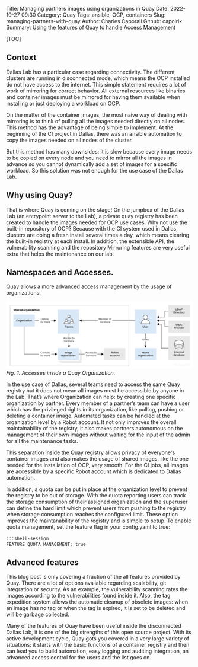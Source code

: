 Title: Managing partners images using organizations in Quay
Date: 2022-10-27 09:30
Category: Quay
Tags: ansible, OCP, containers
Slug: managing-partners-with-quay
Author: Charles Caporali
Github: capolrik
Summary: Using the features of Quay to handle Access Management

[TOC]


## Context

Dallas Lab has a particular case regarding connectivity. The different clusters are running in disconnected mode, which means the OCP installed do not have access to the internet. This simple statement requires a lot of work of mirroring for correct behavior. All external resources like binaries and container images must be mirrored for having them available when installing or just deploying a workload on OCP.

On the matter of the container images, the most naive way of dealing with mirroring is to think of pulling all the images needed directly on all nodes. This method has the advantage of being simple to implement. At the beginning of the CI project in Dallas, there was an ansible automation to copy the images needed on all nodes of the cluster.

But this method has many downsides: it is slow because every image needs to be copied on every node and you need to mirror all the images in advance so you cannot dynamically add a set of images for a specific workload. So this solution was not enough for the use case of the Dallas Lab.

## Why using Quay?

That is where Quay is coming on the stage! On the jumpbox of the Dallas Lab (an entrypoint server to the Lab), a private quay registry has been created to handle the images needed for OCP use cases. Why not use the built-in repository of OCP? Because with the CI system used in Dallas, clusters are doing a fresh install several times a day, which means clearing the built-in registry at each install. In addition, the extensible API, the vulnerability scanning and the repository Mirroring features are very useful extra that helps the maintenance on our lab.


## Namespaces and Accesses.

Quay allows a more advanced access management by the usage of organizations.

![quay_accesses](images/quay/quay_accesses.png)
*Fig. 1. Accesses inside a Quay Organization.*

In the use case of Dallas, several teams need to access the same Quay registry but it does not mean all images must be accessible by anyone in the Lab. That’s where Organization can help: by creating one specific organization by partner. Every member of a partner’s team can have a user which has the privileged rights in its organization, like pulling, pushing or deleting a container image. Automated tasks can be handled at the organization level by a Robot account.
It not only improves the overall maintainability of the registry, it also makes partners autonomous on the management of their own images without waiting for the input of the admin for all the maintenance tasks.

This separation inside the Quay registry allows privacy of everyone's container images and also makes the usage of shared images, like the one needed for the installation of OCP, very smooth. For the CI jobs, all images are accessible by a specific Robot account which is dedicated to Dallas automation.

In addition, a quota can be put in place at the organization level to prevent the registry to be out of storage. With the quota reporting users can track the storage consumption of their assigned organization and the superuser can define the hard limit which prevent users from pushing to the registry when storage consumption reaches the configured limit.
These option improves the maintanability of the registry and is simple to setup. To enable quota management, set the feature flag in your config.yaml to true:

    :::shell-session
    FEATURE_QUOTA_MANAGEMENT: true

## Advanced features

This blog post is only covering a fraction of the all features provided by Quay. There are a lot of options available regarding scalability, git integration or security. As an example, the vulnerability scanning rates the images according to the vulnerabilities found inside it. Also, the tag expedition system allows the automatic cleanup of obsolete images: when an image has no tag or when the tag is expired, it is set to be deleted and will be garbage collected.

Many of the features of Quay have been useful inside the disconnected Dallas Lab, it is one of the big strengths of this open source project. With its active development cycle, Quay gots you covered in a very large variety of situations: it starts with the basic functions of a container registry and then can lead you to build automation, easy logging and auditing integration, an advanced access control for the users and the list goes on.
